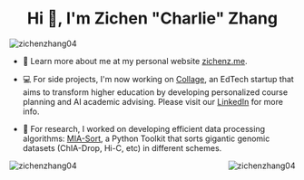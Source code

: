 <h1 align="center">Hi 👋, I'm Zichen "Charlie" Zhang</h1>

<p align="left"> <img src="https://komarev.com/ghpvc/?username=zichenzhang04&label=Profile%20views&color=0e75b6&style=flat" alt="zichenzhang04" /> </p>

- 👤 Learn more about me at my personal website [zichenz.me](https://www.zichenz.me/).

- 💻 For side projects, I'm now working on [Collage](https://mycollage.us/), an EdTech startup that aims to transform higher education by developing personalized course planning and AI academic advising. Please visit our [LinkedIn](https://www.linkedin.com/company/collageus/) for more info.

- 🔭 For research, I worked on developing efficient data processing algorithms: [MIA-Sort](https://github.com/minjikimlab/complex-sorter), a Python Toolkit that sorts gigantic genomic datasets (ChIA-Drop, Hi-C, etc) in different schemes.

<p><img align="left" src="https://github-readme-stats-git-master-zichenzhang04s-projects.vercel.app/api/top-langs?username=zichenzhang04&show_icons=true&locale=en&layout=compact&langs_count=10&hide_progress=false" alt="zichenzhang04" /></p>

<p><img align="right" src="https://github-readme-stats-git-master-zichenzhang04s-projects.vercel.app/api?username=zichenzhang04&show_icons=true&locale=en&include_all_commits=true&rank_icon=github&show=reviews" alt="zichenzhang04" /></p>
